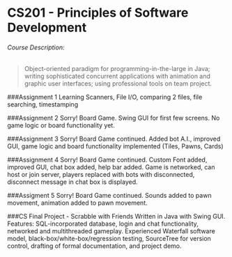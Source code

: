 # CS201 - Principles of Software Development

###### Course Description:
>Object-oriented paradigm for programming-in-the-large in Java; writing sophisticated concurrent applications with animation and graphic user interfaces; using professional tools on team project.


###Assignment 1
Learning Scanners, File I/O, comparing 2 files, file searching, timestamping

###Assignment 2
Sorry! Board Game. Swing GUI for first few screens. No game logic or board functionality yet.

###Assignment 3
Sorry! Board Game continued. Added bot A.I., improved GUI, game logic and board functionality implemented (Tiles, Pawns, Cards)

###Assignment 4
Sorry! Board Game continued. Custom Font added, improved GUI, chat box added, help bar added. Game is networked, can host or join server, players replaced with bots with disconnected, disconnect message in chat box is displayed.

###Assigment 5
Sorry! Board Game continued. Sounds added to pawn movement, animation added to pawn movement.

###CS Final Project - Scrabble with Friends
Written in Java with Swing GUI. Features: SQL-incorporated database, login and chat functionality, networked and multithreaded gameplay. Experienced Waterfall software model, black-box/white-box/regression testing, SourceTree for version control, drafting of formal documentation, and project demo.
